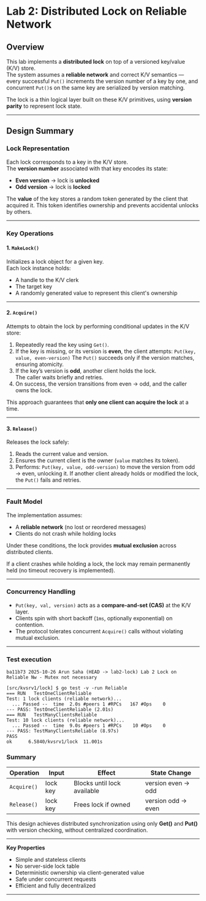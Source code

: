 # Lab 2: Distributed Lock on Reliable Network

## Overview

This lab implements a **distributed lock** on top of a versioned key/value (K/V) store.  
The system assumes a **reliable network** and correct K/V semantics — every successful
`Put()` increments the version number of a key by one, and concurrent `Put()`s on the
same key are serialized by version matching.

The lock is a thin logical layer built on these K/V primitives, using **version parity**
to represent lock state.

---

## Design Summary

### Lock Representation
Each lock corresponds to a key in the K/V store.  
The **version number** associated with that key encodes its state:

- **Even version** → lock is **unlocked**
- **Odd version** → lock is **locked**

The **value** of the key stores a random token generated by the client that acquired it.
This token identifies ownership and prevents accidental unlocks by others.

---

### Key Operations

#### 1. `MakeLock()`
Initializes a lock object for a given key.  
Each lock instance holds:
- A handle to the K/V clerk
- The target key
- A randomly generated value to represent this client's ownership

---

#### 2. `Acquire()`
Attempts to obtain the lock by performing conditional updates in the K/V store:

1. Repeatedly read the key using `Get()`.
2. If the key is missing, or its version is **even**, the client attempts:
    `Put(key, value, even-version)`
The `Put()` succeeds only if the version matches, ensuring atomicity.
3. If the key’s version is **odd**, another client holds the lock.  
The caller waits briefly and retries.
4. On success, the version transitions from even → odd, and the caller owns the lock.

This approach guarantees that **only one client can acquire the lock** at a time.

---

#### 3. `Release()`
Releases the lock safely:

1. Reads the current value and version.
2. Ensures the current client is the owner (`value` matches its token).
3. Performs:
    `Put(key, value, odd-version)`
to move the version from odd → even, unlocking it.
If another client already holds or modified the lock, the `Put()` fails and retries.

---

### Fault Model

The implementation assumes:
- A **reliable network** (no lost or reordered messages)
- Clients do not crash while holding locks

Under these conditions, the lock provides **mutual exclusion** across distributed clients.

If a client crashes while holding a lock, the lock may remain permanently held (no timeout recovery is implemented).

---

### Concurrency Handling

- `Put(key, val, version)` acts as a **compare-and-set (CAS)** at the K/V layer.
- Clients spin with short backoff (`1ms`, optionally exponential) on contention.
- The protocol tolerates concurrent `Acquire()` calls without violating mutual exclusion.

---

### Test execution

```
ba11b73 2025-10-26 Arun Saha (HEAD -> lab2-lock) Lab 2 Lock on Reliable Nw - Mutex not necessary

[src/kvsrv1/lock] $ go test -v -run Reliable
=== RUN   TestOneClientReliable
Test: 1 lock clients (reliable network)...
  ... Passed --  time  2.0s #peers 1 #RPCs   167 #Ops    0
--- PASS: TestOneClientReliable (2.01s)
=== RUN   TestManyClientsReliable
Test: 10 lock clients (reliable network)...
  ... Passed --  time  9.0s #peers 1 #RPCs    10 #Ops    0
--- PASS: TestManyClientsReliable (8.97s)
PASS
ok  	6.5840/kvsrv1/lock	11.001s

```

### Summary

| Operation | Input | Effect | State Change |
|------------|--------|---------|---------------|
| `Acquire()` | lock key | Blocks until lock available | version even → odd |
| `Release()` | lock key | Frees lock if owned | version odd → even |

This design achieves distributed synchronization using only **Get()** and **Put()**
with version checking, without centralized coordination.

---

**Key Properties**
- Simple and stateless clients
- No server-side lock table
- Deterministic ownership via client-generated value
- Safe under concurrent requests
- Efficient and fully decentralized

---